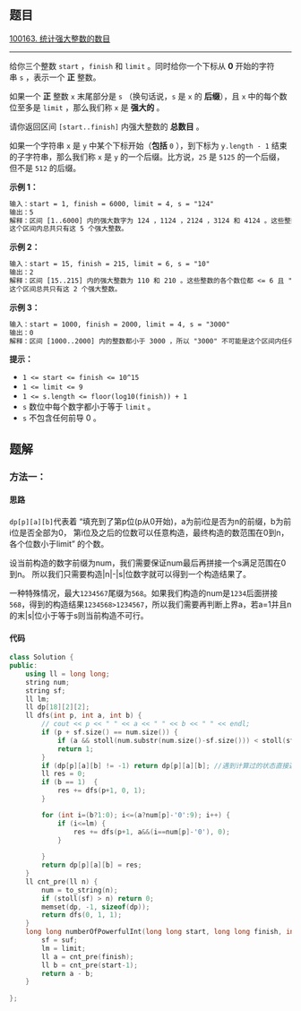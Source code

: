 ## 题目

[100163. 统计强大整数的数目](https://leetcode.cn/problems/count-the-number-of-powerful-integers/description/)

---

给你三个整数 `start` ，`finish` 和 `limit` 。同时给你一个下标从 **0** 开始的字符串 `s` ，表示一个 **正** 整数。

如果一个 **正** 整数 `x` 末尾部分是 `s` （换句话说，`s` 是 `x` 的 **后缀**），且 `x` 中的每个数位至多是 `limit` ，那么我们称 `x` 是 **强大的** 。

请你返回区间 `[start..finish]` 内强大整数的 **总数目** 。

如果一个字符串 `x` 是 `y` 中某个下标开始（**包括** `0` ），到下标为 `y.length - 1` 结束的子字符串，那么我们称 `x` 是 `y` 的一个后缀。比方说，`25` 是 `5125` 的一个后缀，但不是 `512` 的后缀。

  

**示例 1：**

```txt
输入：start = 1, finish = 6000, limit = 4, s = "124"
输出：5
解释：区间 [1..6000] 内的强大数字为 124 ，1124 ，2124 ，3124 和 4124 。这些整数的各个数位都 <= 4 且 "124" 是它们的后缀。注意 5124 不是强大整数，因为第一个数位 5 大于 4 。
这个区间内总共只有这 5 个强大整数。
```

**示例 2：**

```txt
输入：start = 15, finish = 215, limit = 6, s = "10"
输出：2
解释：区间 [15..215] 内的强大整数为 110 和 210 。这些整数的各个数位都 <= 6 且 "10" 是它们的后缀。
这个区间总共只有这 2 个强大整数。
```

**示例 3：**

```txt
输入：start = 1000, finish = 2000, limit = 4, s = "3000"
输出：0
解释：区间 [1000..2000] 内的整数都小于 3000 ，所以 "3000" 不可能是这个区间内任何整数的后缀。
```
  

**提示：**

-   `1 <= start <= finish <= 10^15`
-   `1 <= limit <= 9`
-   `1 <= s.length <= floor(log10(finish)) + 1`
-   `s` 数位中每个数字都小于等于 `limit` 。
-   `s` 不包含任何前导 0 。

  

## 题解

### 方法一：

#### 思路

`dp[p][a][b]`代表着 “填充到了第p位(p从0开始)，a为前i位是否为n的前缀，b为前i位是否全部为0，
第i位及之后的位数可以任意构造，最终构造的数范围在0到n，各个位数小于limit” 的个数。

设当前构造的数字前缀为num，我们需要保证num最后再拼接一个s满足范围在0到n。
所以我们只需要构造|n|-|s|位数字就可以得到一个构造结果了。

一种特殊情况，最大`1234567`尾缀为`568`。如果我们构造的num是`1234`后面拼接`568`，得到的构造结果`1234568>1234567`，所以我们需要再判断上界a，若a=1并且n的末|s|位小于等于s则当前构造不可行。

#### 代码

```C++
class Solution {
public:
    using ll = long long;
    string num;
    string sf;
    ll lm;
    ll dp[18][2][2];
    ll dfs(int p, int a, int b) {
        // cout << p << " " << a << " " << b << " " << endl;   
        if (p + sf.size() == num.size()) {
            if (a && stoll(num.substr(num.size()-sf.size())) < stoll(sf)) return 0;
            return 1;
        }
        if (dp[p][a][b] != -1) return dp[p][a][b]; //遇到计算过的状态直接返回
        ll res = 0;
        if (b == 1)  {
            res += dfs(p+1, 0, 1);
        }

        for (int i=(b?1:0); i<=(a?num[p]-'0':9); i++) {
            if (i<=lm) {
                res += dfs(p+1, a&&(i==num[p]-'0'), 0); 
            }
            
        }
        return dp[p][a][b] = res;
    }
    ll cnt_pre(ll n) {
        num = to_string(n);
        if (stoll(sf) > n) return 0;
        memset(dp, -1, sizeof(dp));
        return dfs(0, 1, 1);
    }
    long long numberOfPowerfulInt(long long start, long long finish, int limit, string suf) {
        sf = suf;
        lm = limit;
        ll a = cnt_pre(finish);
        ll b = cnt_pre(start-1);
        return a - b;
    }
    
};
```
